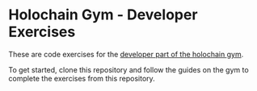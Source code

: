 # Holochain Gym - Developer Exercises

These are code exercises for the [developer part of the holochain gym](https://holochain-gym.github.io/developers/).

To get started, clone this repository and follow the guides on the gym to complete the exercises from this repository.
